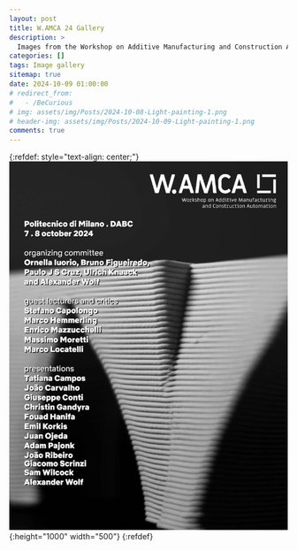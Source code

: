 ```yaml
---
layout: post
title: W.AMCA 24 Gallery
description: >
  Images from the Workshop on Additive Manufacturing and Construction Automation 2024
categories: []
tags: Image gallery
sitemap: true
date: 2024-10-09 01:00:00
# redirect_from:
#   - /BeCurious
# img: assets/img/Posts/2024-10-08-Light-painting-1.png
# header-img: assets/img/Posts/2024-10-09-Light-painting-1.png
comments: true
---
```

{:refdef: style="text-align: center;"}
![Program](/assets/img/WAMCA/000.jpg){:height="1000" width="500"}
{:refdef}

<script>
  if (window.location.href.includes("WAMCA")) {
    window.location.replace("https://www.samwilcock.xyz/assets/wamcagallery.html");
  }
</script>